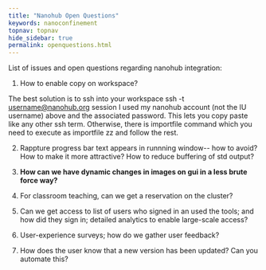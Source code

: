```yaml
---
title: "Nanohub Open Questions"
keywords: nanoconfinement
topnav: topnav
hide_sidebar: true
permalink: openquestions.html
---
```


List of issues and open questions regarding nanohub integration:

1. How to enable copy on workspace?

The best solution is to ssh into your workspace 
ssh -t username@nanohub.org session
I used my nanohub account (not the IU username) above and the associated password. This lets you copy paste like any other ssh term.
Otherwise, there is importfile command which you need to execute as importfile zz and follow the rest.

2. Rappture progress bar text appears in runnning window-- how to avoid? How to make it more attractive? How to reduce buffering of std output? 

3. **How can we have dynamic changes in images on gui in a less brute force way?**

4. For classroom teaching, can we get a reservation on the cluster?

5. Can we get access to list of users who signed in an used the tools; and how did they sign in; detailed analytics to enable large-scale access?
6. User-experience surveys; how do we gather user feedback?
7. How does the user know that a new version has been updated? Can you automate this?
